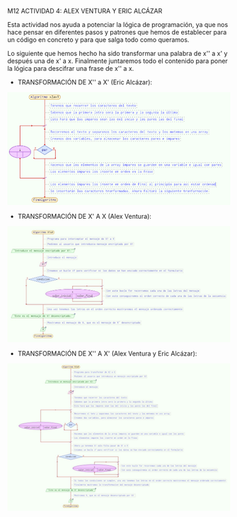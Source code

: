 M12 ACTIVIDAD 4: ALEX VENTURA Y ERIC ALCÁZAR

Esta actividad nos ayuda a potenciar la lógica de programación, ya que nos hace pensar en diferentes pasos y patrones que hemos de establecer para un código en concreto y para que salga todo como queramos.

Lo siguiente que hemos hecho ha sido transformar una palabra de x'' a x' y después una de x' a x. Finalmente juntaremos todo el contenido para poner la lógica para descifrar una frase de x'' a x. 

- TRANSFORMACIÓN DE X'' a X' (Eric Alcázar):

![Transformación de X'' a X'](https://raw.githubusercontent.com/Escalopedo/problemanum197/refs/heads/main/img/AlcazarEricAlexVentura_M12_TransformacionX2aX1.png)

- TRANSFORMACIÓN DE X' A X (Alex Ventura):

![Transformación de X' a X](https://raw.githubusercontent.com/Escalopedo/problemanum197/refs/heads/main/img/AlcazarEricAlexVentura_M12_TransformacionX1aX.jpg)

- TRANSFORMACIÓN DE X'' A X' (Alex Ventura y Eric Alcázar):

![Transformación de X' a X](https://raw.githubusercontent.com/Escalopedo/problemanum197/refs/heads/main/img/AlcazarEricAlexVentura_M12_TransformacionX2aX.jpg)
